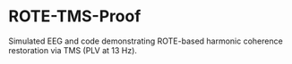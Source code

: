 # ROTE-TMS-Proof
Simulated EEG and code demonstrating ROTE-based harmonic coherence restoration via TMS (PLV at 13 Hz).
